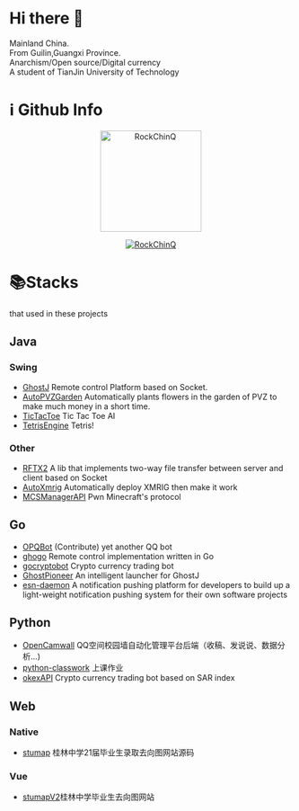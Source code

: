 # Hi there 👋

<!--
**RockChinQ/RockChinQ** is a ✨ _special_ ✨ repository because its `README.md` (this file) appears on your GitHub profile.

Here are some ideas to get you started:

- 🔭 I’m currently working on ...
- 🌱 I’m currently learning ...
- 👯 I’m looking to collaborate on ...
- 🤔 I’m looking for help with ...
- 💬 Ask me about ...
- 📫 How to reach me: ...
- 😄 Pronouns: ...
- ⚡ Fun fact: ...
-->
Mainland China.    
From Guilin,Guangxi Province.  
Anarchism/Open source/Digital currency  
A student of TianJin University of Technology
<!-- 
[![RockChinQ's github stats](https://github-readme-stats.vercel.app/api?username=RockChinQ&title_color=fa4694&count_private=true&theme=jolly)](https://github.com/anuraghazra/github-readme-stats) -->

# ℹ️ Github Info
<!-- 	
  <summary><b>🔎 Github Profile Details</b></summary>
<p align="center"><img height="180em" src="https://github-profile-summary-cards.vercel.app/api/cards/profile-details?username=RockChinQ&theme=github_dark" alt="RockChinQ" align = "center"/></p>
 -->
<!--   <summary><b>⚡ Github Stats</b></summary> -->
<p align="center"><!-- <img height="180em" src="https://github-readme-stats.vercel.app/api?username=RockChinQ&hide_border=true&count_private=true&show_icons=true&theme=radical" alt="RockChinQ" align = "center"/> -->
<img height="180em" src="https://github-readme-stats.vercel.app/api/top-langs?username=RockChinQ&show_icons=true&locale=en&layout=compact&hide_border=true&theme=radical" alt="RockChinQ" align = "center"/></p>

<!--  <summary><b>🔥 Github Streaks</b></summary> -->
 
<!-- <p align="center"><img src="https://github-readme-streak-stats.herokuapp.com/?user=RockChinQ&theme=black-ice&hide_border=true&stroke=0000&background=0D1117&ring=e05397&fire=e05397&currStreakLabel=e05397" alt="RockChinQ" /></p> -->
<!-- 
<summary><b>📊 Github Contribution Graph</b></summary>
<p align="center"<a href="#"><img alt="Ashish Kumar Activity Graph" src="https://activity-graph.herokuapp.com/graph?username=RockChinQ&bg_color=0D1117&color=e05397&line=e05397&point=FFFFFF&hide_border=true&" /></a></p>
<!-- </details>
<details>    --> 
<!--  <summary><b>🏆 Github Achievements</b></summary> -->
<p align="center"> <a href="https://github.com/RockChinQ"><img src="https://github-profile-trophy.vercel.app/?username=RockChinQ&margin-w=5&theme=radical" alt="RockChinQ" /></a> </p>

<!-- <h2>ℹ️ &nbsp;Wakatime Stat</h2>

 <p align="center">
<img height="180em" src="https://github-readme-stats.vercel.app/api/wakatime?username=RockChinQ" alt="RockChinQ" align = "center"/></p>
</p> -->

# 📚Stacks

that used in these projects

## Java

### Swing

- [GhostJ](https://github.com/RockChinQ/GhostJ) Remote control Platform based on Socket.
- [AutoPVZGarden](https://github.com/RockChinQ/AutoPVZGarden) Automatically plants flowers in the garden of PVZ to make much money in a short time.
- [TicTacToe](https://github.com/RockChinQ/TicTacToe) Tic Tac Toe AI
- [TetrisEngine](https://github.com/RockChinQ/TetrisEngine) Tetris!

### Other

- [RFTX2](https://github.com/RockChinQ/RFTX2) A lib that implements two-way file transfer between server and client based on Socket
- [AutoXmrig](https://github.com/RockChinQ/AutoXmrig) Automatically deploy XMRIG then make it work
- [MCSManagerAPI](https://github.com/idoknow/MCSManagerAPI) Pwn Minecraft's protocol

## Go

- [OPQBot](https://github.com/opq-osc/OPQBot) (Contribute) yet another QQ bot
- [ghogo](https://github.com/RockChinQ/ghogo) Remote control implementation written in Go
- [gocryptobot](https://github.com/RockChinQ/gocryptobot) Crypto currency trading bot
- [GhostPioneer](https://github.com/RockChinQ/GhostPioneer) An intelligent launcher for GhostJ
- [esn-daemon](https://github.com/EasyNotification/esn-daemon) A notification pushing platform for developers to build up a light-weight notification pushing system for their own software projects

## Python

- [OpenCamwall](https://github.com/RockChinQ/OpenCamwall) QQ空间校园墙自动化管理平台后端（收稿、发说说、数据分析...)
- [python-classwork](https://github.com/RockChinQ/python-classwork) 上课作业
- [okexAPI](https://github.com/RockChinQ/okexAPI) Crypto currency trading bot based on SAR index

## Web

### Native

- [stumap](https://github.com/idoknow/stumap) 桂林中学21届毕业生录取去向图网站源码

### Vue

- [stumapV2](https://stumap.idoknow.top)桂林中学毕业生去向图网站
